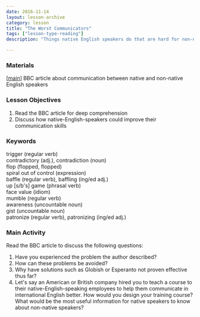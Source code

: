 ```yaml
---
date: 2016-11-14
layout: lesson-archive
category: lesson
title: "The Worst Communicators"
tags: ["lesson-type-reading"]
description: "Things native English speakers do that are hard for non-native-speakers to understand"

--- 
```

### Materials 

[<a href="http://www.bbc.com/capital/story/20161028-native-english-speakers-are-the-worlds-worst-communicators" target="_blank">main</a>] BBC article about communication between native and non-native English speakers  

### Lesson Objectives 

1. Read the BBC article for deep comprehension
2. Discuss how native-English-speakers could improve their communication skills 

### Keywords 
trigger (regular verb)  
contradictory (adj.), contradiction (noun)  
flop (flopped, flopped)  
spiral out of control (expression)  
baffle (regular verb), baffling (ing/ed adj.)  
up [s/b's] game (phrasal verb)  
face value (idiom)  
mumble (regular verb)    
awareness (uncountable noun)  
gist (uncountable noun)  
patronize (regular verb), patronizing (ing/ed adj.)  

### Main Activity
Read the BBC article to discuss the following questions: 

1. Have you experienced the problem the author described?
2. How can these problems be avoided? 
3. Why have solutions such as Globish or Esperanto not proven effective thus far? 
4. Let's say an American or British company hired you to teach a course to their native-English-speaking employees to help them communicate in international English better. How would you design your training course? What would be the most useful information for native speakers to know about non-native speakers? 



